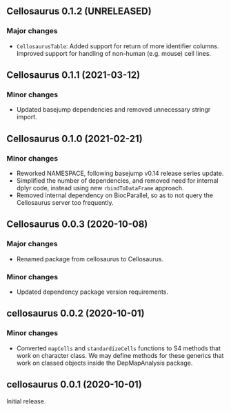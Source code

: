 ## Cellosaurus 0.1.2 (UNRELEASED)

### Major changes

- `CellosaurusTable`: Added support for return of more identifier columns.
  Improved support for handling of non-human (e.g. mouse) cell lines.

## Cellosaurus 0.1.1 (2021-03-12)

### Minor changes

- Updated basejump dependencies and removed unnecessary stringr import.

## Cellosaurus 0.1.0 (2021-02-21)

### Minor changes

- Reworked NAMESPACE, following basejump v0.14 release series update.
- Simplified the number of dependencies, and removed need for internal dplyr
  code, instead using new `rbindToDataFrame` approach.
- Removed internal dependency on BiocParallel, so as to not query the
  Cellosaurus server too frequently.

## Cellosaurus 0.0.3 (2020-10-08)

### Major changes

- Renamed package from cellosaurus to Cellosaurus.

### Minor changes

- Updated dependency package version requirements.

## cellosaurus 0.0.2 (2020-10-01)

### Minor changes

- Converted `mapCells` and `standardizeCells` functions to S4 methods that work
  on character class. We may define methods for these generics that work on
  classed objects inside the DepMapAnalysis package.

## cellosaurus 0.0.1 (2020-10-01)

Initial release.
